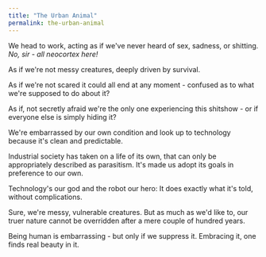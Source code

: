 ```yaml
---
title: "The Urban Animal"
permalink: the-urban-animal
---
```


We head to work, acting as if we've never heard of sex, sadness, or shitting. *No, sir - all neocortex here!*

As if we're not messy creatures, deeply driven by survival.

As if we're not scared it could all end at any moment - confused as to what we're supposed to do about it?

As if, not secretly afraid we're the only one experiencing this shitshow - or if everyone else is simply hiding it?

We're embarrassed by our own condition and look up to technology because it's clean and predictable.

Industrial society has taken on a life of its own, that can only be appropriately described as parasitism. It's made us adopt its goals in preference to our own.

Technology's our god and the robot our hero: It does exactly what it's told, without complications.

Sure, we're messy, vulnerable creatures. But as much as we'd like to, our truer nature cannot be overridden after a mere couple of hundred years.

Being human is embarrassing - but only if we suppress it. Embracing it, one finds real beauty in it.
